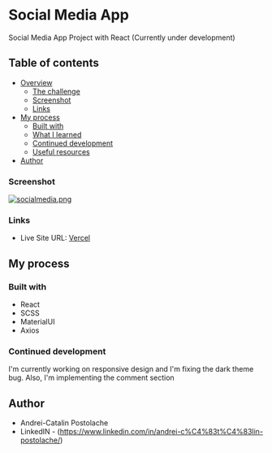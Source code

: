 # Social Media App
 Social Media App Project with React (Currently under development)
 
 ## Table of contents

- [Overview](#overview)
  - [The challenge](#the-challenge)
  - [Screenshot](#screenshot)
  - [Links](#links)
- [My process](#my-process)
  - [Built with](#built-with)
  - [What I learned](#what-i-learned)
  - [Continued development](#continued-development)
  - [Useful resources](#useful-resources)
- [Author](#author)


### Screenshot

[![socialmedia.png](https://i.postimg.cc/L4yhkPtn/socialmedia.png)](https://postimg.cc/G9ycdHSC)

### Links
- Live Site URL: [Vercel](https://social-media-app-sigma.vercel.app/)



## My process

### Built with

- React
- SCSS
- MaterialUI
- Axios

### Continued development

I'm currently working on responsive design and I'm fixing the dark theme bug. Also, I'm implementing the comment section

## Author

- Andrei-Catalin Postolache
- LinkedIN - (https://www.linkedin.com/in/andrei-c%C4%83t%C4%83lin-postolache/)
